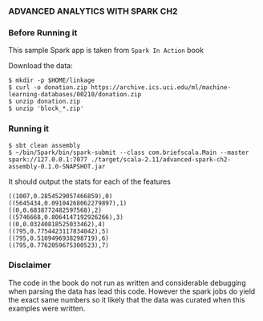 
### ADVANCED ANALYTICS WITH SPARK CH2 ###


### Before Running it ###

This sample Spark app is taken from `Spark In Action` book

Download the data:

```
$ mkdir -p $HOME/linkage
$ curl -o donation.zip https://archive.ics.uci.edu/ml/machine-learning-databases/00210/donation.zip
$ unzip donation.zip
$ unzip 'block_*.zip'
```

### Running it ###

```
$ sbt clean assembly
$ ~/bin/Spark/bin/spark-submit --class com.briefscala.Main --master spark://127.0.0.1:7077 ./target/scala-2.11/advanced-spark-ch2-assembly-0.1.0-SNAPSHOT.jar
```

It should output the stats for each of the features

```
((1007,0.2854529057466859),0)                                                   
((5645434,0.09104268062279897),1)
((0,0.6838772482597568),2)
((5746668,0.8064147192926266),3)
((0,0.03240818525033462),4)
((795,0.7754423117834042),5)
((795,0.5109496938298719),6)
((795,0.7762059675300523),7)
```

### Disclaimer ###

The code in the book do not run as written and considerable debugging when parsing the data has lead this code. However the spark jobs do yield the exact same numbers so it likely that the data was curated when this examples were written.

